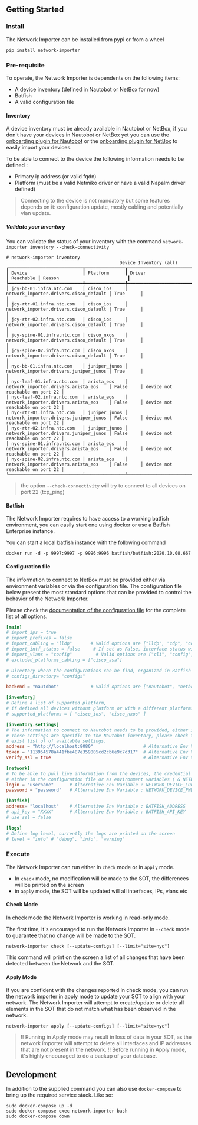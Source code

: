 
## Getting Started

### Install

The Network Importer can be installed from pypi or from a wheel

```
pip install network-importer
```

### Pre-requisite

To operate, the Network Importer is dependents on the following items:
- A device inventory (defined in Nautobot or NetBox for now)
- Batfish 
- A valid configuration file

#### Inventory

A device inventory must be already available in Nautobot or NetBox, if you don't have your devices in Nautobot or NetBox yet you can use the [onboarding plugin for Nautobot](https://github.com/nautobot/nautobot-plugin-device-onboarding) or the [onboarding plugin for NetBox](https://github.com/networktocode/ntc-netbox-plugin-onboarding/) to easily import your devices. 

To be able to connect to the device the following information needs to be defined :
- Primary ip address (or valid fqdn)
- Platform (must be a valid Netmiko driver or have a valid Napalm driver defined)

> Connecting to the device is not mandatory but some features depends on it: configuration update, mostly cabling and potentially vlan update.

##### Validate your inventory

You can validate the status of your inventory with the command `network-importer inventory --check-connectivity`

```
# network-importer inventory
                                           Device Inventory (all)
┏━━━━━━━━━━━━━━━━━━━━━━━━━━━━┳━━━━━━━━━━━━━━━┳━━━━━━━━━━━━━━━━━━━━━━━━━━━━━━━━━━━━━━━━┳━━━━━━━━━━━┳━━━━━━━━━━━━━━━━━━━━━━━━━━━━━━━━━┓
┃ Device                     ┃ Platform      ┃ Driver                                 ┃ Reachable ┃ Reason                          ┃
┡━━━━━━━━━━━━━━━━━━━━━━━━━━━━╇━━━━━━━━━━━━━━━╇━━━━━━━━━━━━━━━━━━━━━━━━━━━━━━━━━━━━━━━━╇━━━━━━━━━━━╇━━━━━━━━━━━━━━━━━━━━━━━━━━━━━━━━━┩
│ jcy-bb-01.infra.ntc.com    │ cisco_ios     │ network_importer.drivers.cisco_default │ True      │                                 │
│ jcy-rtr-01.infra.ntc.com   │ cisco_ios     │ network_importer.drivers.cisco_default │ True      │                                 │
│ jcy-rtr-02.infra.ntc.com   │ cisco_ios     │ network_importer.drivers.cisco_default │ True      │                                 │
│ jcy-spine-01.infra.ntc.com │ cisco_nxos    │ network_importer.drivers.cisco_default │ True      │                                 │
│ jcy-spine-02.infra.ntc.com │ cisco_nxos    │ network_importer.drivers.cisco_default │ True      │                                 │
│ nyc-bb-01.infra.ntc.com    │ juniper_junos │ network_importer.drivers.juniper_junos │ True      │                                 │
│ nyc-leaf-01.infra.ntc.com  │ arista_eos    │ network_importer.drivers.arista_eos    │ False     │ device not reachable on port 22 │
│ nyc-leaf-02.infra.ntc.com  │ arista_eos    │ network_importer.drivers.arista_eos    │ False     │ device not reachable on port 22 │
│ nyc-rtr-01.infra.ntc.com   │ juniper_junos │ network_importer.drivers.juniper_junos │ False     │ device not reachable on port 22 │
│ nyc-rtr-02.infra.ntc.com   │ juniper_junos │ network_importer.drivers.juniper_junos │ False     │ device not reachable on port 22 │
│ nyc-spine-01.infra.ntc.com │ arista_eos    │ network_importer.drivers.arista_eos    │ False     │ device not reachable on port 22 │
│ nyc-spine-02.infra.ntc.com │ arista_eos    │ network_importer.drivers.arista_eos    │ False     │ device not reachable on port 22 │
└────────────────────────────┴───────────────┴────────────────────────────────────────┴───────────┴─────────────────────────────────┘
```

> the option `--check-connectivity` will try to connect to all devices on port 22 (tcp_ping)

#### Batfish

The Network Importer requires to have access to a working batfish environment, you can easily start one using docker or use a Batfish Enterprise instance.

You can start a local batfish instance with the following command 
```
docker run -d -p 9997:9997 -p 9996:9996 batfish/batfish:2020.10.08.667
```

#### Configuration file

The information to connect to NetBox must be provided either via environment variables or via the configuration file.
The configuration file below present the most standard options that can be provided to control the behavior of the Network Importer. 

Please check the [documentation of the configuration file](configuration.md) for the complete list of all options.

```toml
[main]
# import_ips = true 
# import_prefixes = false
# import_cabling = "lldp"       # Valid options are ["lldp", "cdp", "config", false]
# import_intf_status = false     # If set as False, interface status will be ignore all together
# import_vlans = "config"         # Valid options are ["cli", "config", true, false]
# excluded_platforms_cabling = ["cisco_asa"]

# Directory where the configurations can be find, organized in Batfish format
# configs_directory= "configs"

backend = "nautobot"            # Valid options are ["nautobot", "netbox"]

[inventory]
# Define a list of supported platform, 
# if defined all devices without platform or with a different platforms will be removed from the inventory
# supported_platforms = [ "cisco_ios", "cisco_nxos" ]

[inventory.settings]
# The information to connect to Nautobot needs to be provided, either in the config file or as environment variables
# These settings are specific to the Nautobot inventory, please check the documentation of your inventory for the 
# exist list of of available settings.
address = "http://localhost:8080"                   # Alternative Env Variable : NAUTOBOT_ADDRESS
token = "113954578a441fbe487e359805cd2cb6e9c7d317"  # Alternative Env Variable : NAUTOBOT_TOKEN
verify_ssl = true                                   # Alternative Env Variable : NAUTOBOT_VERIFY_SSL

[network]
# To be able to pull live information from the devices, the credential information needs to be provided
# either in the configuration file or as environment variables ( & NETWORK_DEVICE_PWD)
login = "username"      # Alternative Env Variable : NETWORK_DEVICE_LOGIN
password = "password"   # Alternative Env Variable : NETWORK_DEVICE_PWD

[batfish]
address= "localhost"    # Alternative Env Variable : BATFISH_ADDRESS
# api_key = "XXXX"      # Alternative Env Variable : BATFISH_API_KEY
# use_ssl = false

[logs]
# Define log level, currently the logs are printed on the screen
# level = "info" # "debug", "info", "warning"
```

### Execute

The Network Importer can run either in `check` mode or in `apply` mode. 
 - In `check` mode, no modification will be made to the SOT, the differences will be printed on the screen
 - in `apply` mode, the SOT will be updated will all interfaces, IPs, vlans etc

#### Check Mode

In check mode the Network Importer is working in read-only mode.

The first time, it's encouraged to run the Network Importer in `--check` mode to guarantee that no change will be made to the SOT.

```
network-importer check [--update-configs] [--limit="site=nyc"]
```
This command will print on the screen a list of all changes that have been detected between the Network and the SOT.

#### Apply Mode

If you are confident with the changes reported in check mode, you can run the network importer in apply mode to update your SOT to align with your network. The Network Importer will attempt to create/update or delete all elements in the SOT that do not match what has been observed in the network.

```
network-importer apply [--update-configs] [--limit="site=nyc"]
```

> !! Running in Apply mode may result in loss of data in your SOT, as the network importer will attempt to delete all Interfaces and IP addresses that are not present in the network. !!
> Before running in Apply mode, it's highly encouraged to do a backup of your database.

## Development

In addition to the supplied command you can also use `docker-compose` to bring up the required service stack. Like so:
```
sudo docker-compose up -d
sudo docker-compose exec network-importer bash
sudo docker-compose down
```
